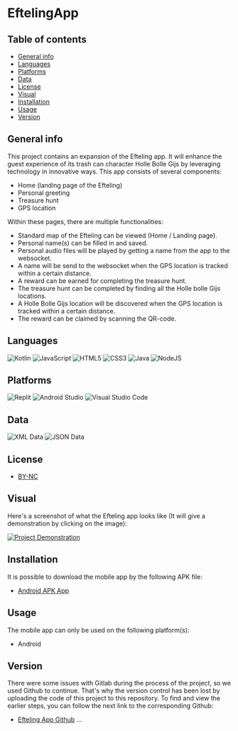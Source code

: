 # EftelingApp
## Table of contents
* [General info](#general-info)
* [Languages](#languages)
* [Platforms](#platforms)
* [Data](#data)
* [License](#license)
* [Visual](#visual)
* [Installation](#installation)
* [Usage](#usage)
* [Version](#version)

## General info
This project contains an expansion of the Efteling app. It will enhance the guest experience of its trash can character Holle Bolle Gijs by leveraging technology in innovative ways. This app consists of several components:
- Home (landing page of the Efteling)
- Personal greeting
- Treasure hunt
- GPS location

Within these pages, there are multiple functionalities:
- Standard map of the Efteling can be viewed (Home / Landing page).
- Personal name(s) can be filled in and saved. 
- Personal audio files will be played by getting a name from the app to the websocket.
- A name will be send to the websocket when the GPS location is tracked within a certain distance.
- A reward can be earned for completing the treasure hunt.
- The treasure hunt can be completed by finding all the Holle bolle Gijs locations.
- A Holle Bolle Gijs location will be discovered when the GPS location is tracked within a certain distance.
- The reward can be claimed by scanning the QR-code.

## Languages
![Kotlin](https://img.shields.io/badge/kotlin-%237F52FF.svg?style=for-the-badge&logo=kotlin&logoColor=white)
![JavaScript](https://img.shields.io/badge/javascript-%23323330.svg?style=for-the-badge&logo=javascript&logoColor=%23F7DF1E)
![HTML5](https://img.shields.io/badge/html5-%23E34F26.svg?style=for-the-badge&logo=html5&logoColor=white)
![CSS3](https://img.shields.io/badge/css3-%231572B6.svg?style=for-the-badge&logo=css3&logoColor=white)
![Java](https://img.shields.io/badge/java-%23ED8B00.svg?style=for-the-badge&logo=openjdk&logoColor=white)
![NodeJS](https://img.shields.io/badge/node.js-6DA55F?style=for-the-badge&logo=node.js&logoColor=white)

## Platforms
![Replit](https://img.shields.io/badge/Replit-DD1200?style=for-the-badge&logo=Replit&logoColor=white)
![Android Studio](https://img.shields.io/badge/android%20studio-346ac1?style=for-the-badge&logo=android%20studio&logoColor=white)
![Visual Studio Code](https://img.shields.io/badge/Visual%20Studio%20Code-0078d7.svg?style=for-the-badge&logo=visual-studio-code&logoColor=white)

## Data
![XML Data](https://img.shields.io/badge/XML-Data-brightgreen)
![JSON Data](https://img.shields.io/badge/JSON-Data-blue)

## License
- [BY-NC](https://creativecommons.org/licenses/by-nc/4.0/deed.en)

## Visual
Here's a screenshot of what the Efteling app looks like (It will give a demonstration by clicking on the image):

[![Project Demonstration](./EftelingLocationApp.png)](./EftelingLocationApp.mp4)

## Installation 
It is possible to download the mobile app by the following APK file: 
- [Android APK App](https://github.com/MUX-ON-WINDOWS/EftelingApp/blob/main/LocationApp/app/release/app-release.apk)

## Usage
The mobile app can only be used on the following platform(s):
- Android

## Version
There were some issues with Gitlab during the process of the project, so we used Github to continue. That's why the version control has been lost by uploading the code of this project to this repository. To find and view the earlier steps, you can follow the next link to the corresponding Github:
- [Efteling App Github]() ...




